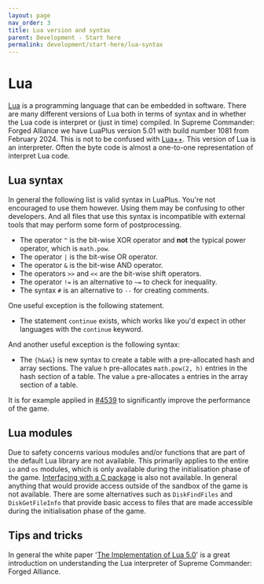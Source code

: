 ```yaml
---
layout: page
nav_order: 3
title: Lua version and syntax
parent: Development - Start here
permalink: development/start-here/lua-syntax
---
```


# Lua

[Lua](https://www.lua.org/) is a programming language that can be embedded in software. There are many different versions of Lua both in terms of syntax and in whether the Lua code is interpret or (just in time) compiled. In Supreme Commander: Forged Alliance we have LuaPlus version 5.01 with build number 1081 from February 2024. This is not to be confused with [Lua++](https://docs.luaplusplus.org/). This version of Lua is an interpreter. Often the byte code is almost a one-to-one representation of interpret Lua code.

## Lua syntax

In general the following list is valid syntax in LuaPlus. You're not encouraged to use them however. Using them may be confusing to other developers. And all files that use this syntax is incompatible with external tools that may perform some form of postprocessing.

- The operator `^` is the bit-wise XOR operator and **not** the typical power operator, which is `math.pow`.
- The operator `|` is the bit-wise OR operator.
- The operator `&` is the bit-wise AND operator.
- The operators `>>` and `<<` are the bit-wise shift operators.
- The operator `!=` is an alternative to `~=` to check for inequality.
- The syntax `#` is an alternative to `--` for creating comments.

One useful exception is the following statement.

- The statement `continue` exists, which works like you'd expect in other languages with the `continue` keyword.

And another useful exception is the following syntax:

- The `{h&a&}` is new syntax to create a table with a pre-allocated hash and array sections. The value `h` pre-allocates `math.pow(2, h)` entries in the hash section of a table. The value `a` pre-allocates `a` entries in the array section of a table. 

It is for example applied in [#4539](https://github.com/FAForever/fa/issues/4539) to significantly improve the performance of the game.

## Lua modules

Due to safety concerns various modules and/or functions that are part of the default Lua library are not available. This primarily applies to the entire `io` and `os` modules, which is only available during the initialisation phase of the game. [Interfacing with a C package](https://www.lua.org/pil/8.2.html) is also not available. In general anything that would provide access outside of the sandbox of the game is not available. There are some alternatives such as `DiskFindFiles` and `DiskGetFileInfo` that provide basic access to files that are made accessible during the initialisation phase of the game.

## Tips and tricks

In general the white paper '[The Implementation of Lua 5.0](https://www.lua.org/doc/jucs05.pdf)' is a great introduction on understanding the Lua interpreter of Supreme Commander: Forged Alliance. 